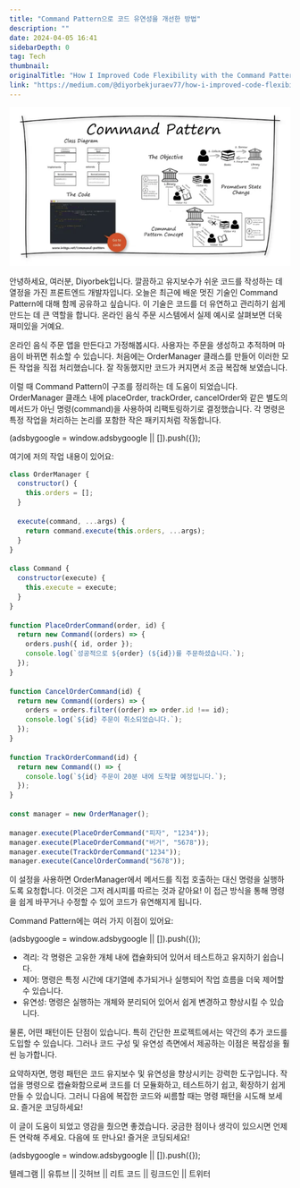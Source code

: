 ```yaml
---
title: "Command Pattern으로 코드 유연성을 개선한 방법"
description: ""
date: 2024-04-05 16:41
sidebarDepth: 0
tag: Tech
thumbnail: 
originalTitle: "How I Improved Code Flexibility with the Command Pattern?"
link: "https://medium.com/@diyorbekjuraev77/how-i-improved-code-flexibility-with-the-command-pattern-53a9c1c0aab9"
---
```



![HowIImprovedCodeFlexibilitywiththeCommandPattern_0](./img/HowIImprovedCodeFlexibilitywiththeCommandPattern_0.png)

안녕하세요, 여러분, Diyorbek입니다. 깔끔하고 유지보수가 쉬운 코드를 작성하는 데 열정을 가진 프론트엔드 개발자입니다. 오늘은 최근에 배운 멋진 기술인 Command Pattern에 대해 함께 공유하고 싶습니다. 이 기술은 코드를 더 유연하고 관리하기 쉽게 만드는 데 큰 역할을 합니다. 온라인 음식 주문 시스템에서 실제 예시로 살펴보면 더욱 재미있을 거예요.

온라인 음식 주문 앱을 만든다고 가정해봅시다. 사용자는 주문을 생성하고 추적하며 마음이 바뀌면 취소할 수 있습니다. 처음에는 OrderManager 클래스를 만들어 이러한 모든 작업을 직접 처리했습니다. 잘 작동했지만 코드가 커지면서 조금 복잡해 보였습니다.

이럴 때 Command Pattern이 구조를 정리하는 데 도움이 되었습니다. OrderManager 클래스 내에 placeOrder, trackOrder, cancelOrder와 같은 별도의 메서드가 아닌 명령(command)을 사용하여 리팩토링하기로 결정했습니다. 각 명령은 특정 작업을 처리하는 논리를 포함한 작은 패키지처럼 작동합니다.

<!-- ui-log 수평형 -->
<ins class="adsbygoogle"
  style="display:block"
  data-ad-client="ca-pub-4877378276818686"
  data-ad-slot="9743150776"
  data-ad-format="auto"
  data-full-width-responsive="true"></ins>
<component is="script">
(adsbygoogle = window.adsbygoogle || []).push({});
</component>

여기에 저의 작업 내용이 있어요:

```js
class OrderManager {
  constructor() {
    this.orders = [];
  }

  execute(command, ...args) {
    return command.execute(this.orders, ...args);
  }
}

class Command {
  constructor(execute) {
    this.execute = execute;
  }
}

function PlaceOrderCommand(order, id) {
  return new Command((orders) => {
    orders.push({ id, order });
    console.log(`성공적으로 ${order} (${id})를 주문하셨습니다.`);
  });
}

function CancelOrderCommand(id) {
  return new Command((orders) => {
    orders = orders.filter((order) => order.id !== id);
    console.log(`${id} 주문이 취소되었습니다.`);
  });
}

function TrackOrderCommand(id) {
  return new Command(() => {
    console.log(`${id} 주문이 20분 내에 도착할 예정입니다.`);
  });
}

const manager = new OrderManager();

manager.execute(PlaceOrderCommand("피자", "1234"));
manager.execute(PlaceOrderCommand("버거", "5678"));
manager.execute(TrackOrderCommand("1234"));
manager.execute(CancelOrderCommand("5678"));
```

이 설정을 사용하면 OrderManager에서 메서드를 직접 호출하는 대신 명령을 실행하도록 요청합니다. 이것은 그저 레시피를 따르는 것과 같아요! 이 접근 방식을 통해 명령을 쉽게 바꾸거나 수정할 수 있어 코드가 유연해지게 됩니다. 

Command Pattern에는 여러 가지 이점이 있어요:

<!-- ui-log 수평형 -->
<ins class="adsbygoogle"
  style="display:block"
  data-ad-client="ca-pub-4877378276818686"
  data-ad-slot="9743150776"
  data-ad-format="auto"
  data-full-width-responsive="true"></ins>
<component is="script">
(adsbygoogle = window.adsbygoogle || []).push({});
</component>

- 격리: 각 명령은 고유한 개체 내에 캡슐화되어 있어서 테스트하고 유지하기 쉽습니다.
- 제어: 명령은 특정 시간에 대기열에 추가되거나 실행되어 작업 흐름을 더욱 제어할 수 있습니다.
- 유연성: 명령은 실행하는 개체와 분리되어 있어서 쉽게 변경하고 향상시킬 수 있습니다.

물론, 어떤 패턴이든 단점이 있습니다. 특히 간단한 프로젝트에서는 약간의 추가 코드를 도입할 수 있습니다. 그러나 코드 구성 및 유연성 측면에서 제공하는 이점은 복잡성을 훨씬 능가합니다.

요약하자면, 명령 패턴은 코드 유지보수 및 유연성을 향상시키는 강력한 도구입니다. 작업을 명령으로 캡슐화함으로써 코드를 더 모듈화하고, 테스트하기 쉽고, 확장하기 쉽게 만들 수 있습니다. 그러니 다음에 복잡한 코드와 씨름할 때는 명령 패턴을 시도해 보세요. 즐거운 코딩하세요!

이 글이 도움이 되었고 영감을 줬으면 좋겠습니다. 궁금한 점이나 생각이 있으시면 언제든 연락해 주세요. 다음에 또 만나요! 즐거운 코딩되세요!

<!-- ui-log 수평형 -->
<ins class="adsbygoogle"
  style="display:block"
  data-ad-client="ca-pub-4877378276818686"
  data-ad-slot="9743150776"
  data-ad-format="auto"
  data-full-width-responsive="true"></ins>
<component is="script">
(adsbygoogle = window.adsbygoogle || []).push({});
</component>

텔레그램 || 유튜브 || 깃허브 || 리트 코드 || 링크드인 || 트위터